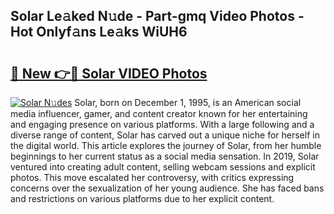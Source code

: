 ## Solar Le𝚊ked N𝚞de - Part-gmq Video Photos - Hot Onlyf𝚊ns Le𝚊ks WiUH6

# <h2><a href="http://ac29655.deff.icu/?id=Solar">🔗 New 👉🔴 Solar VIDEO Photos</a></h2>

[![Solar N𝚞des](https://i.imgur.com/rIISA9y.gif)](http://ac29655.deff.icu/?id=Solar)
Solar, born on December 1, 1995, is an American social media influencer, gamer, and content creator known for her entertaining and engaging presence on various platforms. With a large following and a diverse range of content, Solar has carved out a unique niche for herself in the digital world. This article explores the journey of Solar, from her humble beginnings to her current status as a social media sensation. In 2019, Solar ventured into creating adult content, selling webcam sessions and explicit photos. This move escalated her controversy, with critics expressing concerns over the sexualization of her young audience. She has faced bans and restrictions on various platforms due to her explicit content.
